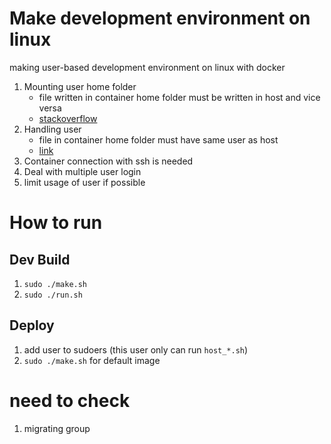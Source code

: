 # Make development environment on linux

making user-based development environment on linux with docker

1. Mounting user home folder
    - file written in container home folder must be written in host and vice versa
    - [stackoverflow](https://stackoverflow.com/a/47272481)
2. Handling user
    - file in container home folder must have same user as host
    - [link](https://denibertovic.com/posts/handling-permissions-with-docker-volumes/)
3. Container connection with ssh is needed
4. Deal with multiple user login
5. limit usage of user if possible

# How to run
## Dev Build
1. `sudo ./make.sh`
2. `sudo ./run.sh`

## Deploy
1. add user to sudoers (this user only can run `host_*.sh`)
2. `sudo ./make.sh` for default image

# need to check

1. migrating group